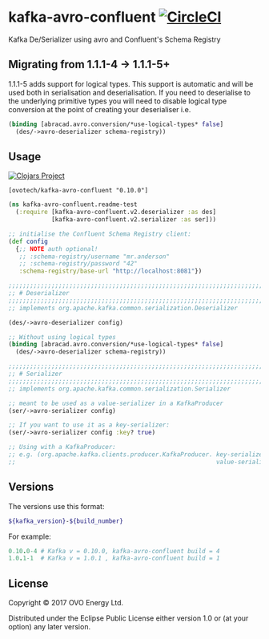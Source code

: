# kafka-avro-confluent [![CircleCI](https://circleci.com/gh/ovotech/kafka-avro-confluent.svg?style=svg)](https://circleci.com/gh/ovotech/kafka-avro-confluent)

Kafka De/Serializer using avro and Confluent's Schema Registry

## Migrating from 1.1.1-4 -> 1.1.1-5+

1.1.1-5 adds support for logical types. This support is automatic and will be used both in serialisation and deserialisation.
If you need to deserialise to the underlying primitive types you will need to disable logical type conversion
at the point of creating your deserialiser i.e.

```clojure
(binding [abracad.avro.conversion/*use-logical-types* false]
  (des/->avro-deserializer schema-registry))
```

## Usage

[![Clojars Project](https://img.shields.io/clojars/v/ovotech/kafka-avro-confluent.svg)](https://clojars.org/ovotech/kafka-avro-confluent)
```
[ovotech/kafka-avro-confluent "0.10.0"]
```


```clojure
(ns kafka-avro-confluent.readme-test
  (:require [kafka-avro-confluent.v2.deserializer :as des]
            [kafka-avro-confluent.v2.serializer :as ser]))

;; initialise the Confluent Schema Registry client:
(def config
  {;; NOTE auth optional!
   ;; :schema-registry/username "mr.anderson"
   ;; :schema-registry/password "42"
   :schema-registry/base-url "http://localhost:8081"})

;;;;;;;;;;;;;;;;;;;;;;;;;;;;;;;;;;;;;;;;;;;;;;;;;;;;;;;;;;;;;;;;;;;;;;;;;;;;;;;;
;; # Deserializer
;;;;;;;;;;;;;;;;;;;;;;;;;;;;;;;;;;;;;;;;;;;;;;;;;;;;;;;;;;;;;;;;;;;;;;;;;;;;;;;;
;; implements org.apache.kafka.common.serialization.Deserializer

(des/->avro-deserializer config)

;; Without using logical types
(binding [abracad.avro.conversion/*use-logical-types* false]
  (des/->avro-deserializer schema-registry))

;;;;;;;;;;;;;;;;;;;;;;;;;;;;;;;;;;;;;;;;;;;;;;;;;;;;;;;;;;;;;;;;;;;;;;;;;;;;;;;;
;; # Serializer
;;;;;;;;;;;;;;;;;;;;;;;;;;;;;;;;;;;;;;;;;;;;;;;;;;;;;;;;;;;;;;;;;;;;;;;;;;;;;;;;
;; implements org.apache.kafka.common.serialization.Serializer

;; meant to be used as a value-serializer in a KafkaProducer
(ser/->avro-serializer config)

;; If you want to use it as a key-serializer:
(ser/->avro-serializer config :key? true)

;; Using with a KafkaProducer:
;; e.g. (org.apache.kafka.clients.producer.KafkaProducer. key-serializer
;;                                                        value-serializer)
```


## Versions

The versions use this format:

```bash
${kafka_version}-${build_number}
```

For example:

```ruby
0.10.0-4 # Kafka v = 0.10.0, kafka-avro-confluent build = 4
1.0.1-1  # Kafka v = 1.0.1 , kafka-avro-confluent build = 1
```

## License

Copyright © 2017 OVO Energy Ltd.

Distributed under the Eclipse Public License either version 1.0 or (at
your option) any later version.
